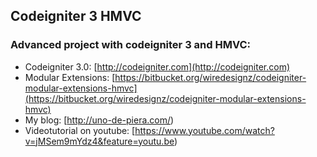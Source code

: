 ## Codeigniter 3 HMVC

### Advanced project with codeigniter 3 and HMVC:

* Codeigniter 3.0: [http://codeigniter.com](http://codeigniter.com)
* Modular Extensions: [https://bitbucket.org/wiredesignz/codeigniter-modular-extensions-hmvc](https://bitbucket.org/wiredesignz/codeigniter-modular-extensions-hmvc)
* My blog: [http://uno-de-piera.com/)
* Videotutorial on youtube: [https://www.youtube.com/watch?v=jMSem9mYdz4&feature=youtu.be)
